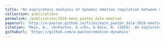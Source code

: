 ```yaml
---
title: "An exploratory analysis of dynamic emotion regulation between mothers and adolescents during conflict discussions"
collection: publications
permalink: /publication/2016-main_paxton_dale-emotion
paperurl: 'http://a-paxton.github.io/files/main_paxton_dale-2016-emotion.pdf'
citation: 'Main, A., <b>Paxton, A.</b>, & Dale, R. (2016). An exploratory analysis of dynamic emotion regulation between mothers and adolescents during conflict discussions. <i>Emotion</i>, <i>16</i>(6), 913-928.'
githuburl: 'https://github.com/a-paxton/emotion-dynamics'
---
```

